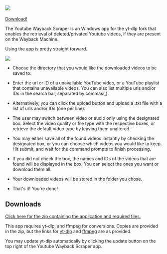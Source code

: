 # ![](https://user-images.githubusercontent.com/142860321/262550654-35188b5f-af80-4680-9c9b-2a11246402f5.png)

[Download!](https://github.com/deitrichl/yt-wayback-scraper#downloads)

The Youtube Wayback Scraper is an Windows app for the yt-dlp fork that enables the retrieval of deleted/privated Youtube videos, if they are present on the Wayback Machine.

Using the app is pretty straight forward.

![](https://user-images.githubusercontent.com/142860321/264523360-3d87d8f1-023d-4aab-bba0-9824504c84b1.png)

- Choose the directory that you would like the downloaded videos to be saved to.

- Enter the url or ID of a unavailable YouTube video, or a YouTube playlist that contains unavailable videos. You can also list multiple urls and/or IDs in the search bar, separated by commas(,).

- Alternatively, you can click the upload button and upload a .txt file with a list of urls and/or IDs (one per line).

- The user may switch between video or audio only using the designated box. Select the video quality or file type with the respective boxes, or retrieve the default video type by leaving them unaltered.

- You may either save all of the found videos instantly by checking the designated box, or you can choose which videos you would like to keep. Hit submit, and wait for the command prompts to finish processing. 

- If you did not check the box, the names and IDs of the videos that are found will be displayed in the box. You can select the ones you want or download them all.

- Your downloaded videos will be stored in the folder you chose.

- That's it! You're done!

  
## Downloads

[Click here for the zip containing the application and required files.](https://github.com/deitrichl/yt-wayback-scraper/releases/download/v1.0/yt-wayback-scraper.zip)

This app requires yt-dlp, and ffmpeg for conversions. Copies are provided in the zip, but the links for [yt-dlp](https://github.com/yt-dlp/yt-dlp) and [ffmpeg](https://www.ffmpeg.org/) are as provided.

You may update yt-dlp automatically by clicking the update button on the top right of the Youtube Wayback Scraper app.

